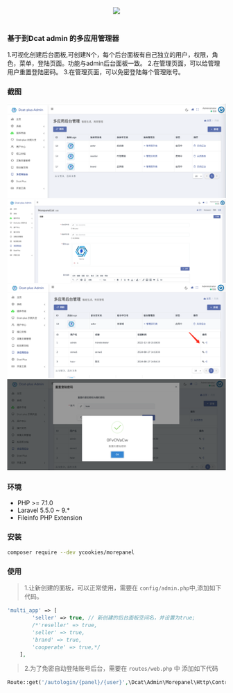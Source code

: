 <div align="center">
    <img src="https://cdn.learnku.com/uploads/images/202009/27/38389/WFQxJ7qZ1k.png!large" height="80"> 
</div>
<br>

### 基于到Dcat admin 的多应用管理器

1.可视化创建后台面板,可创建N个，每个后台面板有自己独立的用户，权限，角色，菜单，登陆页面。功能与admin后台面板一致。
2.在管理页面，可以给管理用户重置登陆密码。
3.在管理页面，可以免密登陆每个管理账号。

### 截图
![管理列表](resources/assets/image.png)
![创建管理面板](resources/assets/image2.png)
![管理面板用户](resources/assets/image3.png)
![重置面板用户登陆密码](resources/assets/image4.png)
### 环境
 - PHP >= 7.1.0
 - Laravel 5.5.0 ~ 9.*
 - Fileinfo PHP Extension

### 安装
```bash
composer require --dev ycookies/morepanel
```

### 使用
> 1.让新创建的面板，可以正常使用，需要在 `config/admin.php`中,添加如下代码。

```php
'multi_app' => [
        'seller' => true, // 新创建的后台面板空间名，并设置为true; 
        /*'reseller' => true,
        'seller' => true,
        'brand' => true,
        'cooperate' => true,*/
    ],

```

> 2.为了免密自动登陆账号后台，需要在 `routes/web.php` 中 添加如下代码

```php
Route::get('/autologin/{panel}/{user}',\Dcat\Admin\Morepanel\Http\Controllers\MorepanelController::class.'@autologin')->name('panelautologin')->middleware('signed');
```



